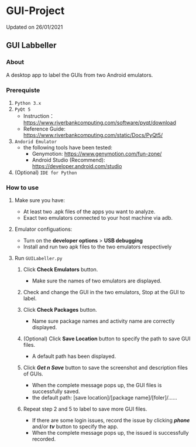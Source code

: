 # GUI-Project

Updated on 26/01/2021

## GUI Labbeller

### About

A desktop app to label the GUIs from two Android emulators.

### Prerequiste

1. `Python 3.x`
2. `PyQt 5`
    - Instruction： <https://www.riverbankcomputing.com/software/pyqt/download>
    - Reference Guide: <https://www.riverbankcomputing.com/static/Docs/PyQt5/>
3. `Andorid Emulator`
    - the following tools have been tested:
        - Genymotion: <https://www.genymotion.com/fun-zone/>
        - Android Studio (Recommend): <https://developer.android.com/studio>
4. (Optional) `IDE for Python`

### How to use

1. Make sure you have:
    - At least two .apk files of the apps you want to analyze.
    - Exact two emulators connected to your host machine via adb.

2. Emulator configuations:
    - Turn on the **developer options** > **USB debugging**
    - Install and run two apk files to the two emulators respectively

3. Run `GUILabeller.py`
    1. Click **Check Emulators** button. 
        - Make sure the names of two emulators are displayed.
    2. Check and change the GUI in the two emulators, Stop at the GUI to label.

    3. Click **Check Packages** button.
        - Name sure package names and activity name are correctly displayed.
    4. (Optional) Click **Save Location** button to specify the path to save GUI files.
        - A default path has been displayed.
    5. Click ***Get n Save*** button to save the screenshot and description files of GUIs.
        - When the complete message pops up, the GUI files is successfully saved.
        - the default path: [save location]/[package name]/[foler]/......
    6. Repeat step 2 and 5 to label to save more GUI files.
        - If there are some login issues, record the issue by clicking ***phone*** and/or ***tv*** button to specify the app. 
         - When the complete message pops up, the issued is successfully recorded.
    

